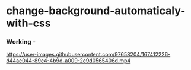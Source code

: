 # change-background-automaticaly-with-css



### Working -


https://user-images.githubusercontent.com/97658204/167412226-d44ae044-89c4-4b9d-a009-2c9d0565406d.mp4


